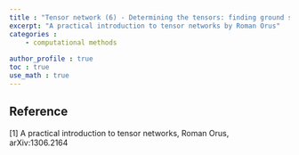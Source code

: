 ```yaml
---
title : "Tensor network (6) - Determining the tensors: finding ground states"
excerpt: "A practical introduction to tensor networks by Roman Orus"
categories :
    - computational methods
    
author_profile : true
toc : true
use_math : true
---
```





## Reference

[1] A practical introduction to tensor networks, Roman Orus, arXiv:1306.2164

